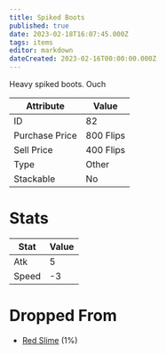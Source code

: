 ```yaml
---
title: Spiked Boots
published: true
date: 2023-02-18T16:07:45.000Z
tags: items
editor: markdown
dateCreated: 2023-02-16T00:00:00.000Z
---
```


Heavy spiked boots. Ouch

|Attribute|Value|
|-|-|
|ID|82|
|Purchase Price|800 Flips|
|Sell Price|400 Flips|
|Type|Other|
|Stackable|No|

# Stats
|Stat|Value|
|-|-|
|Atk|5|
|Speed|-3|

# Dropped From
 * [Red Slime](/monsters/red-slime.md) (1%)
